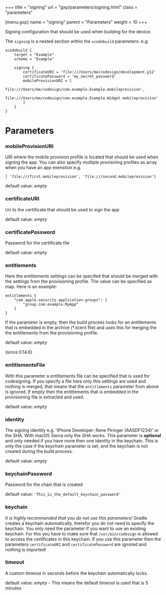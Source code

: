 +++
title = "signing"
url = "gxp/parameters/signing.html"
class = "parameters"

[menu.gxp]
name = "signing"
parent = "Parameters"
weight = 10
+++

Signing configuration that should be used when building for the device.

The `signing` is a nested section within the `xcodebuild` parameters. e.g:

```
xcodebuild {
	target = "Example"
	scheme = "Example"
	
	signing {
		certificateURI = 'file:///Users/me/codesign/development.p12'
		certificatePassword = 'my_secret_password'
		mobileProvisionURI = [
			file:///Users/me/codesign/com.example.Example.mobileprovision',
			file:///Users/me/codesign/com.example.Example.Widget.mobileprovision'
		]
	}
}
```

# Parameters

### mobileProvisionURI

URI where the mobile provision profile is located that should be used when signing the app. You can also specify multiple provisining profiles as array when you have an app exenstion e.g. 

`[ 'file:///first.mobileprovision', 'file:///second.mobileprovision']`

default value: _empty_

### certificateURI

Uri to the certificate that should be used to sign the app

default value: _empty_

### certificatePassword

Password for the certificate file

default value: _empty_

### entitlements

Here the entitlements settings can be specifed that should be merged with the settings from the provisioning profile. The value can be specified as map. Here is an example: 
```
entitlements {
	"com.apple.security.application-groups": [
		"group.com.example.MyApp"
	]
}
```

If the parameter is empty, then the build process looks for an entitlements that is embedded in the archive (*.xcent file) and uses this for merging the the entitlements from the provisioning profile.


default value: _empty_

(since 0.14.6)

### entitlementsFile

With this parameter a entitlements file can be specified that is used for codesigning. If you specify a file here only this settings are used and nothing is merged, that means that the `entitlements` parameter from above is ignored.
If empty then the entitlements that is embedded in the provisioning file is extracted and used.

default value: _empty_

### identity

The signing identity e.g. 'iPhone Developer: Rene Piringer (AASDF1234)' or the SHA. With macOS Sierra only the SHA works. This parameter is **optional** and only needed if you have more then one identity in the keychain. This is only the case if the _keychain_ parameter is set, and the keychain is not created during the build process.

default value: _empty_

### keychainPassword

Password for the chain that is created

default value: `'This_is_the_default_keychain_password'`

### keychain

_It is highly recommended that you do not use this parameters!_ Gradle creates a keychain automatically, therefor you do not need to specify the keychain. You only need the parameter if you want to use an existing keychain. For this you have to make sure that `/usr/bin/codesign` is allowed to access the certificates in this keychain. If you use this parameter then the parameters `certificateURI` and `certificatePassword` are ignored and nothing is imported!

### timeout

A custom timeout in seconds before the keychain automatically locks.

default value: _empty_ - This means the default timeout is used that is 5 minutes
